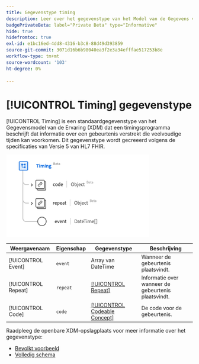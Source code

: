 ```yaml
---
title: Gegevenstype timing
description: Leer over het gegevenstype van het Model van de Gegevens van de Ervaring van de Timing (XDM).
badgePrivateBeta: label="Private Beta" type="Informative"
hide: true
hidefromtoc: true
exl-id: e1bc16ed-4dd8-4316-b3c8-88d49d393859
source-git-commit: 3071d16b6b98040ea3f2e3a34efffae517253b8e
workflow-type: tm+mt
source-wordcount: '103'
ht-degree: 0%

---
```


# [!UICONTROL Timing] gegevenstype

[!UICONTROL Timing] is een standaardgegevenstype van het Gegevensmodel van de Ervaring (XDM) dat een timingsprogramma beschrijft dat informatie over een gebeurtenis verstrekt die veelvoudige tijden kan voorkomen. Dit gegevenstype wordt gecreeerd volgens de specificaties van Versie 5 van HL7 FHIR.

![ het timing gegevenstype structuur ](../../../images/healthcare/data-types/timing.png)

| Weergavenaam | Eigenschap | Gegevenstype | Beschrijving |
| --- | --- | --- | --- |
| [!UICONTROL Event] | `event` | Array van DateTime | Wanneer de gebeurtenis plaatsvindt. |
| [!UICONTROL Repeat] | `repeat` | [[!UICONTROL Repeat]](../data-types/repeat.md) | Informatie over wanneer de gebeurtenis plaatsvindt. |
| [!UICONTROL Code] | `code` | [[!UICONTROL Codeable Concept]](../data-types/codeable-concept.md) | De code voor de gebeurtenis. |

Raadpleeg de openbare XDM-opslagplaats voor meer informatie over het gegevenstype:

* [ Bevolkt voorbeeld ](https://github.com/adobe/xdm/blob/master/extensions/industry/healthcare/fhir/datatypes/timing.example.1.json)
* [ Volledig schema ](https://github.com/adobe/xdm/blob/master/extensions/industry/healthcare/fhir/datatypes/timing.schema.json)
